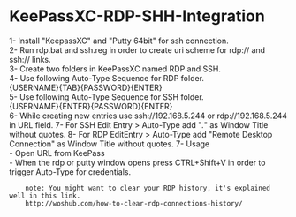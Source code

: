 # KeePassXC-RDP-SHH-Integration
1- Install "KeepassXC" and "Putty 64bit" for ssh connection.   
2- Run rdp.bat and ssh.reg in order to create uri scheme for rdp:// and ssh:// links.   
3- Create two folders in KeePassXC named RDP and SSH.   
4- Use following Auto-Type Sequence for RDP folder.   
   {USERNAME}{TAB}{PASSWORD}{ENTER}   
5- Use following Auto-Type Sequence for SSH folder.   
   {USERNAME}{ENTER}{PASSWORD}{ENTER}   
6- While creating new entries use ssh://192.168.5.244 or rdp://192.168.5.244 in URL field.
7- For SSH Edit Entry > Auto-Type add "*.*" as Window Title without quotes.
8- For RDP EditEntry > Auto-Type add "Remote Desktop Connection" as Window Title without quotes.
7- Usage     
       - Open URL from KeePass    
       - When the rdp or putty window opens press CTRL+Shift+V in order to trigger Auto-Type for credentials.   
    
         
        note: You might want to clear your RDP history, it's explained well in this link.  
        http://woshub.com/how-to-clear-rdp-connections-history/



